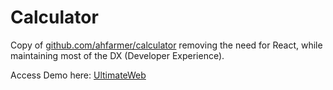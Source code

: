 # Calculator

Copy of [github.com/ahfarmer/calculator](https://github.com/ahfarmer/calculator)
removing the need for React, while maintaining most of the
DX (Developer Experience).

Access Demo here:
[UltimateWeb](https://marshallworks.github.io/ultimate-web/ignore/calculator)

